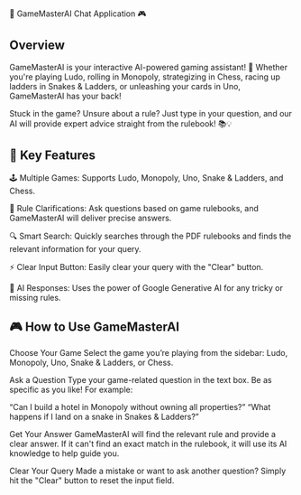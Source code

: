 🎲 GameMasterAI Chat Application 🎮 

Overview
---------
GameMasterAI is your interactive AI-powered gaming assistant! 🎉 Whether you're playing Ludo, rolling in Monopoly, strategizing in Chess, racing up ladders in Snakes & Ladders, or unleashing your cards in Uno, GameMasterAI has your back!

Stuck in the game? Unsure about a rule? Just type in your question, and our AI will provide expert advice straight from the rulebook! 📚💡

🎁 Key Features
---------------
🕹️ Multiple Games: Supports Ludo, Monopoly, Uno, Snake & Ladders, and Chess.

📜 Rule Clarifications: Ask questions based on game rulebooks, and GameMasterAI will deliver precise answers.

🔍 Smart Search: Quickly searches through the PDF rulebooks and finds the relevant information for your query. 

⚡ Clear Input Button: Easily clear your query with the "Clear" button. 

💬 AI Responses: Uses the power of Google Generative AI for any tricky or missing rules.

🎮 How to Use GameMasterAI
--------------------------
Choose Your Game Select the game you’re playing from the sidebar: Ludo, Monopoly, Uno, Snake & Ladders, or Chess.

Ask a Question Type your game-related question in the text box. Be as specific as you like! For example:

“Can I build a hotel in Monopoly without owning all properties?” “What happens if I land on a snake in Snakes & Ladders?”

Get Your Answer GameMasterAI will find the relevant rule and provide a clear answer. If it can't find an exact match in the rulebook, it will use its AI knowledge to help guide you.

Clear Your Query Made a mistake or want to ask another question? Simply hit the "Clear" button to reset the input field.
